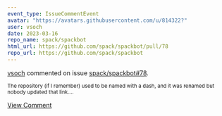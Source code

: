 ```yaml
---
event_type: IssueCommentEvent
avatar: "https://avatars.githubusercontent.com/u/814322?"
user: vsoch
date: 2023-03-16
repo_name: spack/spackbot
html_url: https://github.com/spack/spackbot/pull/78
repo_url: https://github.com/spack/spackbot
---
```


<a href='https://github.com/vsoch' target='_blank'>vsoch</a> commented on issue <a href='https://github.com/spack/spackbot/pull/78' target='_blank'>spack/spackbot#78</a>.

<small>The repository (if I remember) used to be named with a dash, and it was renamed but nobody updated that link....</small>

<a href='https://github.com/spack/spackbot/pull/78' target='_blank'>View Comment</a>